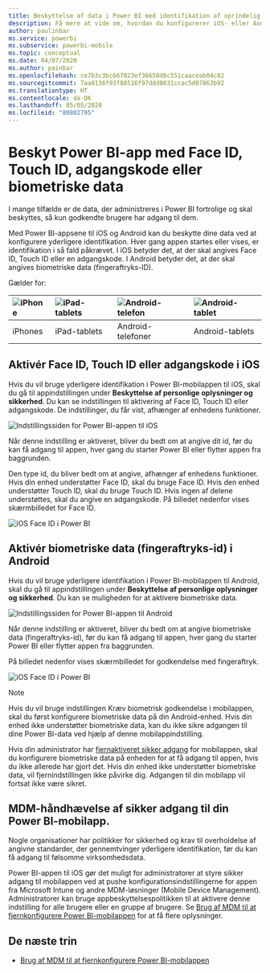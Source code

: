 ```yaml
---
title: Beskyttelse af data i Power BI med identifikation af oprindelig enhed
description: Få mere at vide om, hvordan du konfigurerer iOS- eller Android-apps til at kræve yderligere identifikation, før du kan få adgang til dine data i Power BI
author: paulinbar
ms.service: powerbi
ms.subservice: powerbi-mobile
ms.topic: conceptual
ms.date: 04/07/2020
ms.author: painbar
ms.openlocfilehash: ce7b3c3bc667023ef36650d8c551caaceab04c02
ms.sourcegitcommit: 7aa0136f93f88516f97ddd8031ccac5d07863b92
ms.translationtype: HT
ms.contentlocale: da-DK
ms.lasthandoff: 05/05/2020
ms.locfileid: "80802795"
---
```

# <a name="protect-power-bi-app-with-face-id-touch-id-passcode-or-biometric-data"></a>Beskyt Power BI-app med Face ID, Touch ID, adgangskode eller biometriske data 

I mange tilfælde er de data, der administreres i Power BI fortrolige og skal beskyttes, så kun godkendte brugere har adgang til dem. 

Med Power BI-appsene til iOS og Android kan du beskytte dine data ved at konfigurere yderligere identifikation. Hver gang appen startes eller vises, er identifikation i så fald påkrævet. I iOS betyder det, at der skal angives Face ID, Touch ID eller en adgangskode. I Android betyder det, at der skal angives biometriske data (fingeraftryks-ID).

Gælder for:

| ![iPhone](./media/mobile-native-secure-access/ios-logo-40-px.png) | ![iPad-tablets](./media/mobile-native-secure-access/ios-logo-40-px.png) | ![Android-telefon](././media/mobile-native-secure-access/android-logo-40-px.png) | ![Android-tablet](././media/mobile-native-secure-access/android-logo-40-px.png) |
|:--- |:--- |:--- |:--- |
|iPhones |iPad-tablets |Android-telefoner |Android-tablets |

## <a name="turn-on-face-id-touch-id-or-passcode-on-ios"></a>Aktivér Face ID, Touch ID eller adgangskode i iOS

Hvis du vil bruge yderligere identifikation i Power BI-mobilappen til iOS, skal du gå til appindstillingen under **Beskyttelse af personlige oplysninger og sikkerhed**. Du kan se indstillingen til aktivering af Face ID, Touch ID eller adgangskode. De indstillinger, du får vist, afhænger af enhedens funktioner.

![Indstillingssiden for Power BI-appen til iOS](./media/mobile-native-secure-access/mobile-ios-native-secured-setting.png)

Når denne indstilling er aktiveret, bliver du bedt om at angive dit id, før du kan få adgang til appen, hver gang du starter Power BI eller flytter appen fra baggrunden.

Den type id, du bliver bedt om at angive, afhænger af enhedens funktioner. Hvis din enhed understøtter Face ID, skal du bruge Face ID. Hvis den enhed understøtter Touch ID, skal du bruge Touch ID. Hvis ingen af delene understøttes, skal du angive en adgangskode. På billedet nedenfor vises skærmbilledet for Face ID.

![iOS Face ID i Power BI](./media/mobile-native-secure-access/mobile-ios-native-secured-faceid.png)

## <a name="turn-on-biometric-data-fingerprint-id-on-android"></a>Aktivér biometriske data (fingeraftryks-id) i Android

Hvis du vil bruge yderligere identifikation i Power BI-mobilappen til Android, skal du gå til appindstillingen under **Beskyttelse af personlige oplysninger og sikkerhed**. Du kan se muligheden for at aktivere biometriske data.

![Indstillingssiden for Power BI-appen til Android](./media/mobile-native-secure-access/mobile-android-native-secured-setting.png)

Når denne indstilling er aktiveret, bliver du bedt om at angive biometriske data (fingeraftryks-id), før du kan få adgang til appen, hver gang du starter Power BI eller flytter appen fra baggrunden.

På billedet nedenfor vises skærmbilledet for godkendelse med fingeraftryk.

![iOS Face ID i Power BI](./media/mobile-native-secure-access/mobile-android-native-secured-fingerprint-id.png)

>[!NOTE]
>Hvis du vil bruge indstillingen Kræv biometrisk godkendelse i mobilappen, skal du først konfigurere biometriske data på din Android-enhed. Hvis din enhed ikke understøtter biometriske data, kan du ikke sikre adgangen til dine Power BI-data ved hjælp af denne mobilappindstilling.
>
>Hvis din administrator har [fjernaktiveret sikker adgang](#mdm-enforcement-of-secure-access-to-your-power-bi-mobile-app) for mobilappen, skal du konfigurere biometriske data på enheden for at få adgang til appen, hvis du ikke allerede har gjort det. Hvis din enhed ikke understøtter biometriske data, vil fjernindstillingen ikke påvirke dig. Adgangen til din mobilapp vil fortsat ikke være sikret.

## <a name="mdm-enforcement-of-secure-access-to-your-power-bi-mobile-app"></a>MDM-håndhævelse af sikker adgang til din Power BI-mobilapp.

Nogle organisationer har politikker for sikkerhed og krav til overholdelse af angivne standarder, der gennemtvinger yderligere identifikation, før du kan få adgang til følsomme virksomhedsdata.

Power BI-appen til iOS gør det muligt for administratorer at styre sikker adgang til mobilappen ved at pushe konfigurationsindstillingerne for appen fra Microsoft Intune og andre MDM-løsninger (Mobile Device Management). Administratorer kan bruge appbeskyttelsespolitikken til at aktivere denne indstilling for alle brugere eller en gruppe af brugere. Se [Brug af MDM til at fjernkonfigurere Power BI-mobilappen](mobile-app-configuration.md#data-protection-settings-ios-and-android) for at få flere oplysninger.

## <a name="next-steps"></a>De næste trin
* [Brug af MDM til at fjernkonfigurere Power BI-mobilappen](mobile-app-configuration.md)
